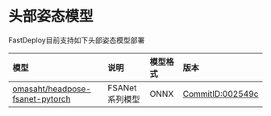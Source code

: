 # 头部姿态模型

FastDeploy目前支持如下头部姿态模型部署

| 模型 | 说明 | 模型格式 | 版本 |
| :--- | :--- | :------- | :--- |
| [omasaht/headpose-fsanet-pytorch](./fsanet) | FSANet 系列模型 | ONNX | [CommitID:002549c](https://github.com/omasaht/headpose-fsanet-pytorch/commit/002549c) |
